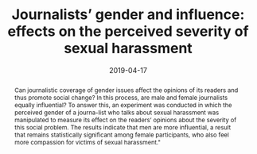 ---
title: "Journalists’ gender and influence: effects on the perceived severity of sexual harassment"
date: 2019-04-17
publishDate: 2019-04-17
authors: ["María Celeste Wagner"]
publication_types: ["2"]
abstract: Can journalistic coverage of gender issues affect the opinions of its readers and  thus  promote social change? In this process, are male and female journalists equally influential? To answer this, an experiment was conducted in which the perceived gender of a journa-list who talks about sexual harassment was manipulated to measure its effect on the readers’ opinions about the severity of this social problem. The results indicate that men are more influential, a result that remains statistically significant among female participants, who also feel more compassion for victims of sexual harassment."
featured: false
image:
  preview_only: true
publication: "*Cuadernos.Info*"
#url_pdf: "https://doi.org/10.7764/cdi.44.1631"
doi: "10.7764/cdi.44.1631"
---